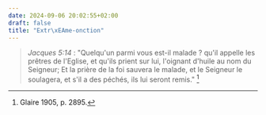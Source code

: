 ```yaml
---
date: 2024-09-06 20:02:55+02:00
draft: false
title: "Extr\xEAme-onction"
---
```





> *Jacques 5:14* : "Quelqu'un parmi vous est-il malade ? qu'il appelle les prêtres de l'Eglise, et qu'ils prient sur lui, l'oignant d'huile au nom du Seigneur; Et la prière de la foi sauvera le malade, et le Seigneur le soulagera, et s'il a des péchés, ils lui seront remis." [^1]

[^1]: Glaire 1905, p. 2895.

